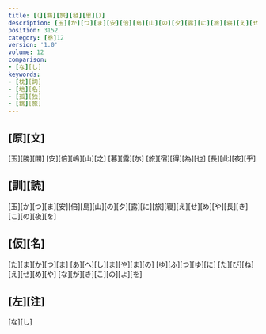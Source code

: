 ```yaml
---
title: [（][羇][旅][發][思][）]
description: [玉][か][つ][ま][安][倍][島][山][の][夕][露][に][旅][寝][え][せ][め][や][長][き][こ][の][夜][を]
position: 3152
category: [巻]12
version: '1.0'
volume: 12
comparison:
- [な][し]
keywords:
- [枕][詞]
- [地][名]
- [孤][独]
- [羈][旅]
---
```


## [原][文]

[玉][勝][間] [安][倍][嶋][山][之] [暮][露][尓] [旅][宿][得][為][也] [長][此][夜][乎]

## [訓][読]

[玉][か][つ][ま][安][倍][島][山][の][夕][露][に][旅][寝][え][せ][め][や][長][き][こ][の][夜][を]

## [仮][名]

[た][ま][か][つ][ま] [あ][へ][し][ま][や][ま][の] [ゆ][ふ][つ][ゆ][に] [た][び][ね][え][せ][め][や] [な][が][き][こ][の][よ][を]

## [左][注]

[な][し]
